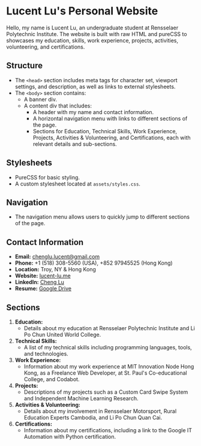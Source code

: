 # Lucent Lu's Personal Website

Hello, my name is Lucent Lu, an undergraduate student at Rensselaer Polytechnic Institute. The website is built with raw HTML and pureCSS to showcases my education, skills, work experience, projects, activities, volunteering, and certifications.

## Structure

- The `<head>` section includes meta tags for character set, viewport settings, and description, as well as links to external stylesheets.
- The `<body>` section contains:
    - A banner div.
    - A content div that includes:
        - A header with my name and contact information.
        - A horizontal navigation menu with links to different sections of the page.
        - Sections for Education, Technical Skills, Work Experience, Projects, Activities & Volunteering, and Certifications, each with relevant details and sub-sections.

## Stylesheets

- PureCSS for basic styling.
- A custom stylesheet located at `assets/styles.css`.

## Navigation

- The navigation menu allows users to quickly jump to different sections of the page.

## Contact Information

- **Email:** [chenglu.lucent@gmail.com](mailto:chenglu.lucent@gmail.com)
- **Phone:** +1 (518) 308-5560 (USA), +852 97945525 (Hong Kong)
- **Location:** Troy, NY & Hong Kong
- **Website:** [lucent-lu.me](http://lucent-lu.me)
- **LinkedIn:** [Cheng Lu](https://www.linkedin.com/in/cheng-lu-058854264/)
- **Resume:** [Google Drive](https://drive.google.com/file/d/1CXj4hZwOkJFW8glStMhg-yn7GUVUGu4x/view?usp=sharing)

## Sections

1. **Education:**
     - Details about my education at Rensselaer Polytechnic Institute and Li Po Chun United World College.
2. **Technical Skills:**
     - A list of my technical skills including programming languages, tools, and technologies.
3. **Work Experience:**
     - Information about my work experience at MIT Innovation Node Hong Kong, as a Freelance Web Developer, at St. Paul's Co-educational College, and Codabot.
4. **Projects:**
     - Descriptions of my projects such as a Custom Card Swipe System and Independent Machine Learning Research.
5. **Activities & Volunteering:**
     - Details about my involvement in Rensselaer Motorsport, Rural Education Experts Cambodia, and Li Po Chun Quan Cai.
6. **Certifications:**
     - Information about my certifications, including a link to the Google IT Automation with Python certification.